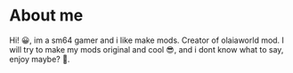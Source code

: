 # About me
Hi! 😀, im a sm64 gamer and i like make mods.
Creator of olaiaworld mod.
I will try to make my mods original and cool 😎, and i dont know what to say, enjoy maybe? 🤔.
